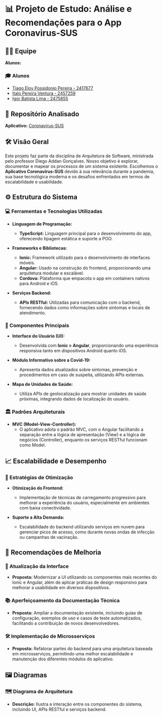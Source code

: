 # 📊 Projeto de Estudo: Análise e Recomendações para o App Coronavirus-SUS

## 👨‍🎓 Equipe
**Alunos:**  
### :mortar_board: Alunos
- [Tiago Eloy Possidonio Pereira - 2417677](https://github.com/CheweeBR/)
- [Italo Pereira Ventura - 2457259](https://github.com/ItaloVenturaa)
- [Igor Batista Lima - 2475855](https://github.com/IgorBatistaLima)


## 📂 Repositório Analisado
**Aplicativo:** [Coronavirus-SUS](https://github.com/spbgovbr/aplicativo-coronavirus-sus)

## 🛠️ Visão Geral
Este projeto faz parte da disciplina de Arquitetura de Software, ministrada pelo professor Diego Addan Gonçalves. Nosso objetivo é explorar, documentar e mapear os processos de um sistema existente. Escolhemos o **Aplicativo Coronavirus-SUS** devido à sua relevância durante a pandemia, sua base tecnológica moderna e os desafios enfrentados em termos de escalabilidade e usabilidade.

## ⚙️ Estrutura do Sistema

### 💻 Ferramentas e Tecnologias Utilizadas
- **Linguagem de Programação:**
  - **TypeScript:** Linguagem principal para o desenvolvimento do app, oferecendo tipagem estática e suporte a POO.

- **Frameworks e Bibliotecas:**
  - **Ionic:** Framework utilizado para o desenvolvimento de interfaces móveis.
  - **Angular:** Usado na construção do frontend, proporcionando uma arquitetura modular e escalável.
  - **Cordova:** Plataforma que empacota o app em containers nativos para Android e iOS.

- **Serviços Backend:**
  - **APIs RESTful:** Utilizadas para comunicação com o backend, fornecendo dados como informações sobre sintomas e locais de atendimento.

### 🧩 Componentes Principais
- **Interface do Usuário (UI):**
  - Desenvolvida com **Ionic** e **Angular**, proporcionando uma experiência responsiva tanto em dispositivos Android quanto iOS.

- **Módulo Informativo sobre a Covid-19:**
  - Apresenta dados atualizados sobre sintomas, prevenção e procedimentos em caso de suspeita, utilizando APIs externas.

- **Mapa de Unidades de Saúde:**
  - Utiliza APIs de geolocalização para mostrar unidades de saúde próximas, integrando dados de localização do usuário.

### 🏛️ Padrões Arquiteturais
- **MVC (Model-View-Controller):**
  - O aplicativo adota o padrão MVC, com o Angular facilitando a separação entre a lógica de apresentação (View) e a lógica de negócios (Controller), enquanto os serviços RESTful funcionam como Model.

## 📈 Escalabilidade e Desempenho

### 🔧 Estratégias de Otimização
- **Otimização do Frontend:**
  - Implementação de técnicas de carregamento progressivo para melhorar a experiência do usuário, especialmente em ambientes com baixa conectividade.

- **Suporte a Alta Demanda:**
  - Escalabilidade do backend utilizando serviços em nuvem para gerenciar picos de acesso, como durante novas ondas de infecção ou campanhas de vacinação.

## 🚀 Recomendações de Melhoria

### 🎨 Atualização da Interface
- **Proposta:** Modernizar a UI utilizando os componentes mais recentes do Ionic e Angular, além de aplicar práticas de design responsivo para melhorar a usabilidade em diversos dispositivos.

### 📚 Aperfeiçoamento da Documentação Técnica
- **Proposta:** Ampliar a documentação existente, incluindo guias de configuração, exemplos de uso e casos de teste automatizados, facilitando a contribuição de novos desenvolvedores.

### 🛠️ Implementação de Microsserviços
- **Proposta:** Refatorar partes do backend para uma arquitetura baseada em microsserviços, permitindo uma melhor escalabilidade e manutenção dos diferentes módulos do aplicativo.

## 🖼️ Diagramas

### 🗺️ Diagrama de Arquitetura
- **Descrição:** Ilustra a interação entre os componentes do sistema, incluindo UI, APIs RESTful e serviços backend.
